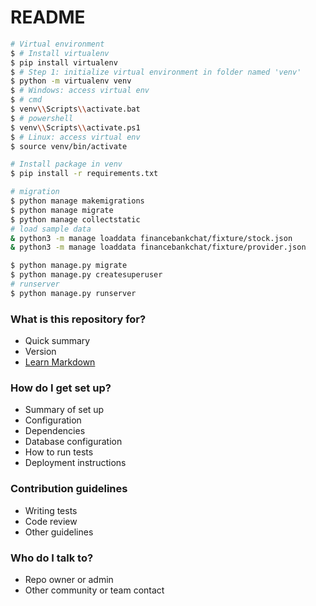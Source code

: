 # README #
```bash
# Virtual environment
$ # Install virtualenv
$ pip install virtualenv
$ # Step 1: initialize virtual environment in folder named 'venv'
$ python -m virtualenv venv
$ # Windows: access virtual env
$ # cmd
$ venv\\Scripts\\activate.bat
$ # powershell
$ venv\\Scripts\\activate.ps1
$ # Linux: access virtual env
$ source venv/bin/activate
```

```bash
# Install package in venv
$ pip install -r requirements.txt
```

```bash
# migration
$ python manage makemigrations
$ python manage migrate
$ python manage collectstatic
# load sample data
& python3 -m manage loaddata financebankchat/fixture/stock.json
& python3 -m manage loaddata financebankchat/fixture/provider.json

```

```bash
$ python manage.py migrate
$ python manage.py createsuperuser
# runserver
$ python manage.py runserver
```
### What is this repository for? ###

* Quick summary
* Version
* [Learn Markdown](https://bitbucket.org/tutorials/markdowndemo)

### How do I get set up? ###

* Summary of set up
* Configuration
* Dependencies
* Database configuration
* How to run tests
* Deployment instructions

### Contribution guidelines ###

* Writing tests
* Code review
* Other guidelines

### Who do I talk to? ###

* Repo owner or admin
* Other community or team contact